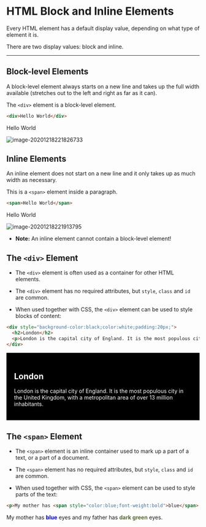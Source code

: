 # HTML Block and Inline Elements

Every HTML element has a default display value, depending on what type of element it is.

There are two display values: block and inline.

------

## Block-level Elements

A block-level element always starts on a new line and takes up the full width available (stretches out to the left and right as far as it can).

The `<div>` element is a block-level element.

```html
<div>Hello World</div>
```

<div>Hello World</div>

![image-20201218221826733](https://i.loli.net/2020/12/19/bRCKg41QUpy5vXl.png)





## Inline Elements

An inline element does not start on a new line and it only takes up as much width as necessary.

This is a `<span>` element inside a paragraph.

```html
<span>Hello World</span>
```

<span>Hello World</span>

![image-20201218221913795](https://i.loli.net/2020/12/19/cxNnAGpJsBqjeTS.png)

- **Note:** An inline element cannot contain a block-level element!





## The `<div>` Element

- The `<div>` element is often used as a container for other HTML elements.

- The `<div>` element has no required attributes, but `style`, `class` and `id` are common.

- When used together with CSS, the `<div>` element can be used to style blocks of content:

```html
<div style="background-color:black;color:white;padding:20px;">
  <h2>London</h2>
  <p>London is the capital city of England. It is the most populous city in the United Kingdom, with a metropolitan area of over 13 million inhabitants.</p>
</div>
```

<div style="background-color:black;color:white;padding:20px;">  <h2>London</h2>  <p>London is the capital city of England. It is the most populous city in the United Kingdom, with a metropolitan area of over 13 million inhabitants.</p></div>





## The `<span>` Element

- The `<span>` element is an inline container used to mark up a part of a text, or a part of a document.

- The `<span>` element has no required attributes, but `style`, `class` and `id` are common.

- When used together with CSS, the `<span>` element can be used to style parts of the text:

```html
<p>My mother has <span style="color:blue;font-weight:bold">blue</span> eyes and my father has <span style="color:darkolivegreen;font-weight:bold">dark green</span> eyes.</p>
```

<p>My mother has <span style="color:blue;font-weight:bold">blue</span> eyes and my father has <span style="color:darkolivegreen;font-weight:bold">dark green</span> eyes.</p>